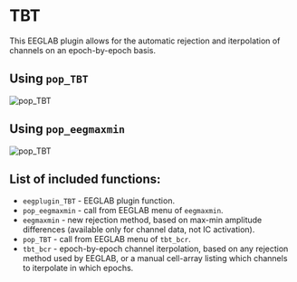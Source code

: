 # TBT
This EEGLAB plugin allows for the automatic rejection and iterpolation of channels on an epoch-by-epoch basis.


## Using `pop_TBT`
![pop_TBT](https://github.com/mattansb/TBT/blob/master/TBT_eg.png)


## Using `pop_eegmaxmin`
![pop_TBT](https://github.com/mattansb/TBT/blob/master/maxmin_eg.png)


## List of included functions:  
- `eegplugin_TBT` - EEGLAB plugin function.
- `pop_eegmaxmin` - call from EEGLAB menu of `eegmaxmin`.
- `eegmaxmin` - new rejection method, based on max-min amplitude differences (available only for channel data, not IC activation).
- `pop_TBT` - call from EEGLAB menu of `tbt_bcr`.
- `tbt_bcr` - epoch-by-epoch channel iterpolation, based on any rejection method used by EEGLAB, or a manual cell-array listing which channels to iterpolate in which epochs.
